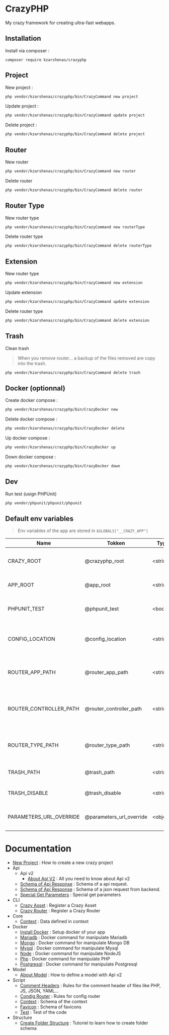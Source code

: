 # CrazyPHP

My crazy framework for creating ultra-fast webapps.

## Installation

Install via composer :

```
composer require kzarshenas/crazyphp
```

## Project

New project :

```sh
php vendor/kzarshenas/crazyphp/bin/CrazyCommand new project
```

Update project :
```sh
php vendor/kzarshenas/crazyphp/bin/CrazyCommand update project
```

Delete project :
```sh
php vendor/kzarshenas/crazyphp/bin/CrazyCommand delete project
```

## Router

New router

```sh
php vendor/kzarshenas/crazyphp/bin/CrazyCommand new router
```

Delete router

```sh
php vendor/kzarshenas/crazyphp/bin/CrazyCommand delete router
```

## Router Type

New router type

```sh
php vendor/kzarshenas/crazyphp/bin/CrazyCommand new routerType
```

Delete router type

```sh
php vendor/kzarshenas/crazyphp/bin/CrazyCommand delete routerType
```

## Extension

New router type

```sh
php vendor/kzarshenas/crazyphp/bin/CrazyCommand new extension
```

Update extension

```sh
php vendor/kzarshenas/crazyphp/bin/CrazyCommand update extension
```

Delete router type

```sh
php vendor/kzarshenas/crazyphp/bin/CrazyCommand delete extension
```

## Trash

Clean trash

> When you remove router... a backup of the files removed are copy into the trash.

```sh
php vendor/kzarshenas/crazyphp/bin/CrazyCommand delete trash
```

## Docker (optionnal)

Create docker compose :

```sh
php vendor/kzarshenas/crazyphp/bin/CrazyDocker new
```

Delete docker compose :

```sh
php vendor/kzarshenas/crazyphp/bin/CrazyDocker delete
```

Up docker compose :

```sh
php vendor/kzarshenas/crazyphp/bin/CrazyDocker up
```

Down docker compose :

```sh
php vendor/kzarshenas/crazyphp/bin/CrazyDocker down
```

## Dev

Run test (usign PHPUnit)

```sh
php vendor/phpunit/phpunit/phpunit
```

## Default env variables

> Env variables of the app are stored in `$GLOBALS["__CRAZY_APP"]`

| Name                   | Tokken                  | Type      | Description                                              |
| ---------------------- | ----------------------- | --------- | -------------------------------------------------------- |
| CRAZY_ROOT             | @crazyphp_root          | \<string> | Root of crazyphp vendor folder                           |
| APP_ROOT               | @app_root               | \<string> | Root of your crazy application                           |
| PHPUNIT_TEST           | @phpunit_test           | \<bool>   | Determine if we are in a test context                    |
| CONFIG_LOCATION        | @config_location        | \<string> | Determine the location of the configs files              |
| ROUTER_APP_PATH        | @router_app_path        | \<string> | Determine the path of the front files of the routers     |
| ROUTER_CONTROLLER_PATH | @router_controller_path | \<string> | Determine the path of the back end controller of routers |
| ROUTER_TYPE_PATH       | @router_type_path       | \<string> | Determine the path of the back end router type           |
| TRASH_PATH             | @trash_path             | \<string> | Determine the path of the trash                          |
| TRASH_DISABLE          | @trash_disable          | \<string> | Determine if the trash is disable                        |
| PARAMETERS_URL_OVERRIDE| @parameters_url_override| \<object> | Override parameters passed by url                        |

# Documentation

- [New Project](docs/NewProject.md) : How to create a new crazy project
- Api
  - Api v2
    - [About Api V2](docs/Api/Api2/About.md) : All you need to know about Api v2
  - [Schema of Api Response](docs/Api/SchemaApiRequest.md) : Schema of a api request.
  - [Schema of Api Response](docs/Api/SchemaApiResponse.md) : Schema of a json request from backend.
  - [Special Get Parameters](docs/Api/SpecialsGetParameters.md) : Special get parameters
- CLI
  - [Crazy Asset](docs/Cli/CrazyAsset.md) : Register a Crazy Asset
  - [Crazy Router](docs/Cli/CrazyRouter.md) : Register a Crazy Router
- Core
  - [Context](docs/Core/Context.md) : Data defined in context
- Docker
  - [Install Docker](docs/Docker/InstallDocker.md) : Setup docker of your app
  - [Mariadb](docs/Docker/Mariadb.md) : Docker command for manipulate Mariadb
  - [Mongo](docs/Docker/Mongo.md) : Docker command for manipulate Mongo DB
  - [Mysql](docs/Docker/Mysql.md) : Docker command for manipulate Mysql
  - [Node](docs/Docker/Node.md) : Docker command for manipulate NodeJS
  - [Php](docs/Docker/Php.md) : Docker command for manipulate PHP
  - [Postgresql](docs/Docker/Postgresql.md) : Docker command for manipulate Postgresql
- Model
  - [About Model](docs/Model/About%20Model.md) : How to define a model with Api v2
- Script
  - [Comment Headers](docs/Src/CommentHeaders.md) : Rules for the comment header of files like PHP, JS, JSON, YAML...
  - [Condig Router](docs/Src/ConfigRouter.md) : Rules for config router
  - [Context](docs/Src/Context.md) : Schema of the context
  - [Favicon](docs/Src/Favicon.md) : Schema of favicons
  - [Test](docs/Src/Test.md) : Test of the code
- Structure
  - [Create Folder Structure](docs/Structure/CreateFolderStructure.md) : Tutoriel to learn how to create folder schema
